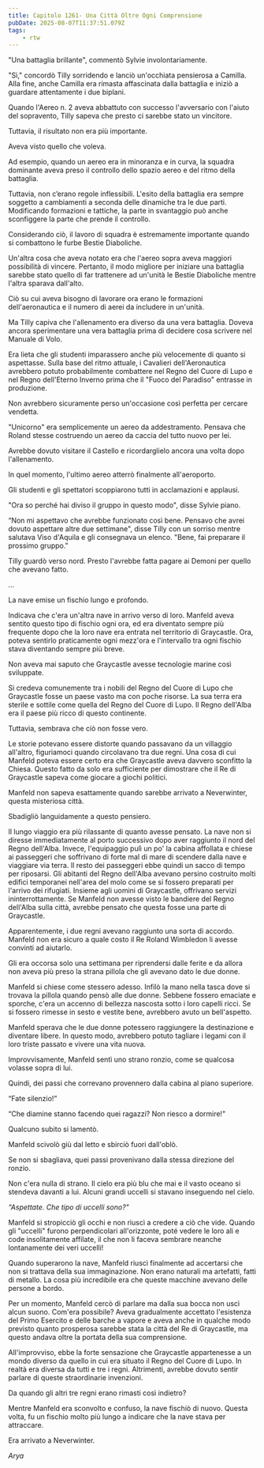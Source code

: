 ```yaml
---
title: Capitolo 1261- Una Città Oltre Ogni Comprensione
pubDate: 2025-08-07T11:37:51.079Z
tags:
    - rtw
---
```



"Una battaglia brillante", commentò Sylvie involontariamente.


"Sì," concordò Tilly sorridendo e lanciò un'occhiata pensierosa a Camilla. Alla fine, anche Camilla era rimasta affascinata dalla battaglia e iniziò a guardare attentamente i due biplani.


Quando l'Aereo n. 2 aveva abbattuto con successo l'avversario con l'aiuto del sopravento, Tilly sapeva che presto ci sarebbe stato un vincitore.


Tuttavia, il risultato non era più importante.


Aveva visto quello che voleva.


Ad esempio, quando un aereo era in minoranza e in curva, la squadra dominante aveva preso il controllo dello spazio aereo e del ritmo della battaglia.


Tuttavia, non c’erano regole inflessibili. L'esito della battaglia era sempre soggetto a cambiamenti a seconda delle dinamiche tra le due parti. Modificando formazioni e tattiche, la parte in svantaggio può anche sconfiggere la parte che prende il controllo.


Considerando ciò, il lavoro di squadra è estremamente importante quando si combattono le furbe Bestie Diaboliche.


Un'altra cosa che aveva notato era che l'aereo sopra aveva maggiori possibilità di vincere. Pertanto, il modo migliore per iniziare una battaglia sarebbe stato quello di far trattenere ad un'unità le Bestie Diaboliche mentre l'altra sparava dall'alto.


Ciò su cui aveva bisogno di lavorare ora erano le formazioni dell'aeronautica e il numero di aerei da includere in un'unità.


Ma Tilly capiva che l'allenamento era diverso da una vera battaglia. Doveva ancora sperimentare una vera battaglia prima di decidere cosa scrivere nel Manuale di Volo.


Era lieta che gli studenti imparassero anche più velocemente di quanto si aspettasse. Sulla base del ritmo attuale, i Cavalieri dell'Aeronautica avrebbero potuto probabilmente combattere nel Regno del Cuore di Lupo e nel Regno dell'Eterno Inverno prima che il "Fuoco del Paradiso" entrasse in produzione.


Non avrebbero sicuramente perso un'occasione così perfetta per cercare vendetta.


"Unicorno" era semplicemente un aereo da addestramento. Pensava che Roland stesse costruendo un aereo da caccia del tutto nuovo per lei.


Avrebbe dovuto visitare il Castello e ricordarglielo ancora una volta dopo l'allenamento.


In quel momento, l'ultimo aereo atterrò finalmente all'aeroporto.


Gli studenti e gli spettatori scoppiarono tutti in acclamazioni e applausi.


"Ora so perché hai diviso il gruppo in questo modo", disse Sylvie piano.


“Non mi aspettavo che avrebbe funzionato così bene. Pensavo che avrei dovuto aspettare altre due settimane", disse Tilly con un sorriso mentre salutava Viso d'Aquila e gli consegnava un elenco. "Bene, fai preparare il prossimo gruppo."


Tilly guardò verso nord. Presto l'avrebbe fatta pagare ai Demoni per quello che avevano fatto.


…


La nave emise un fischio lungo e profondo.


Indicava che c'era un'altra nave in arrivo verso di loro. Manfeld aveva sentito questo tipo di fischio ogni ora, ed era diventato sempre più frequente dopo che la loro nave era entrata nel territorio di Graycastle. Ora, poteva sentirlo praticamente ogni mezz'ora e l'intervallo tra ogni fischio stava diventando sempre più breve.


Non aveva mai saputo che Graycastle avesse tecnologie marine così sviluppate.


Si credeva comunemente tra i nobili del Regno del Cuore di Lupo che Graycastle fosse un paese vasto ma con poche risorse. La sua terra era sterile e sottile come quella del Regno del Cuore di Lupo. Il Regno dell'Alba era il paese più ricco di questo continente.


Tuttavia, sembrava che ciò non fosse vero.


Le storie potevano essere distorte quando passavano da un villaggio all'altro, figuriamoci quando circolavano tra due regni. Una cosa di cui Manfeld poteva essere certo era che Graycastle aveva davvero sconfitto la Chiesa. Questo fatto da solo era sufficiente per dimostrare che il Re di Graycastle sapeva come giocare a giochi politici.


Manfeld non sapeva esattamente quando sarebbe arrivato a Neverwinter, questa misteriosa città.


Sbadigliò languidamente a questo pensiero.


Il lungo viaggio era più rilassante di quanto avesse pensato. La nave non si diresse immediatamente al porto successivo dopo aver raggiunto il nord del Regno dell'Alba. Invece, l'equipaggio pulì un po' la cabina affollata e chiese ai passeggeri che soffrivano di forte mal di mare di scendere dalla nave e viaggiare via terra. Il resto dei passeggeri ebbe quindi un sacco di tempo per riposarsi. Gli abitanti del Regno dell'Alba avevano persino costruito molti edifici temporanei nell'area del molo come se si fossero preparati per l'arrivo dei rifugiati. Insieme agli uomini di Graycastle, offrivano servizi ininterrottamente. Se Manfeld non avesse visto le bandiere del Regno dell'Alba sulla città, avrebbe pensato che questa fosse una parte di Graycastle.


Apparentemente, i due regni avevano raggiunto una sorta di accordo. Manfeld non era sicuro a quale costo il Re Roland Wimbledon li avesse convinti ad aiutarlo.


Gli era occorsa solo una settimana per riprendersi dalle ferite e da allora non aveva più preso la strana pillola che gli avevano dato le due donne.


Manfeld si chiese come stessero adesso. Infilò la mano nella tasca dove si trovava la pillola quando pensò alle due donne. Sebbene fossero emaciate e sporche, c'era un accenno di bellezza nascosta sotto i loro capelli ricci. Se si fossero rimesse in sesto e vestite bene, avrebbero avuto un bell'aspetto.


Manfeld sperava che le due donne potessero raggiungere la destinazione e diventare libere. In questo modo, avrebbero potuto tagliare i legami con il loro triste passato e vivere una vita nuova.


Improvvisamente, Manfeld sentì uno strano ronzio, come se qualcosa volasse sopra di lui.


Quindi, dei passi che correvano provennero dalla cabina al piano superiore.


“Fate silenzio!”


“Che diamine stanno facendo quei ragazzi? Non riesco a dormire!"


Qualcuno subito si lamentò.


Manfeld scivolò giù dal letto e sbirciò fuori dall'oblò.


Se non si sbagliava, quei passi provenivano dalla stessa direzione del ronzio.


Non c'era nulla di strano. Il cielo era più blu che mai e il vasto oceano si stendeva davanti a lui. Alcuni grandi uccelli si stavano inseguendo nel cielo.


<em>“Aspettate. Che tipo di uccelli sono?"</em>






Manfeld si stropicciò gli occhi e non riuscì a credere a ciò che vide. Quando gli "uccelli" furono perpendicolari all'orizzonte, poté vedere le loro ali e code insolitamente affilate, il che non li faceva sembrare neanche lontanamente dei veri uccelli!


Quando superarono la nave, Manfeld riuscì finalmente ad accertarsi che non si trattava della sua immaginazione. Non erano naturali ma artefatti, fatti di metallo. La cosa più incredibile era che queste macchine avevano delle persone a bordo.


Per un momento, Manfeld cercò di parlare ma dalla sua bocca non uscì alcun suono. Com'era possibile? Aveva gradualmente accettato l'esistenza del Primo Esercito e delle barche a vapore e aveva anche in qualche modo previsto quanto prosperosa sarebbe stata la città del Re di Graycastle, ma questo andava oltre la portata della sua comprensione.


All'improvviso, ebbe la forte sensazione che Graycastle appartenesse a un mondo diverso da quello in cui era situato il Regno del Cuore di Lupo. In realtà era diversa da tutti e tre i regni. Altrimenti, avrebbe dovuto sentir parlare di queste straordinarie invenzioni.


Da quando gli altri tre regni erano rimasti così indietro?


Mentre Manfeld era sconvolto e confuso, la nave fischiò di nuovo. Questa volta, fu un fischio molto più lungo a indicare che la nave stava per attraccare.


Era arrivato a Neverwinter.


<em>Arya</em>




                                


                                




